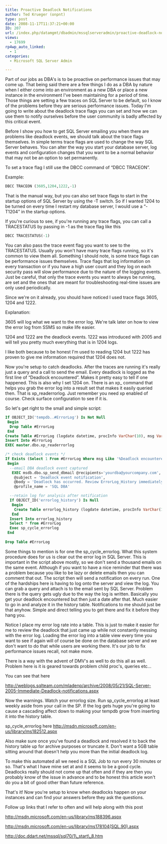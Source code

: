 ```yaml
---
title: Proactive Deadlock Notifications
author: Ted Krueger (onpnt)
type: post
date: 2008-11-17T11:37:21+00:00
ID: 207
url: /index.php/datamgmt/dbadmin/mssqlserveradmin/proactive-deadlock-notifications/
views:
  - 17699
rp4wp_auto_linked:
  - 1
categories:
  - Microsoft SQL Server Admin

---
```

Part of our jobs as DBA's is to be proactive on performance issues that may come up. That being said there are a few things I do as a DBA by nature when I either come into an environment as a new DBA or place a new instance in the environment I've been maintaining for a period of time. Those things are setting a few traces on SQL Server to be default, so I know of the problems before they are serious performance issues. Today I'm going to write about the deadlock trace flags you can set and how we can use them to notify ourselves before the user community is badly affected by this critical event. 

Before I show you how to get SQL Server emailing you when there are problems like deadlock events, we should talk about the trace flags themselves. In simple terms trace flags are used to change the way SQL Server behaves. You can alter the way you start your database server, log events and configuration changes that you want to be a normal behavior that may not be an option to set permanently.

To set a trace flag I still use the DBCC command of “DBCC TRACEON”.
  
Example: 

```sql
DBCC TRACEON (3605,1204,1222,-1)
```
That is the manual way, but you can also set trace flags to start in the startup options of SQL Server by using the -T switch. So if I wanted 1204 to be turned on every time I restart my database server, I would use a “-T1204” in the startup options.
  
If you're curious to see, if you're running any trace flags, you can call a TRACESTATUS by passing in -1 as the trace flag like this

```sql
DBCC TRACESTATUS(-1)
```
You can also pass the trace event flag you want to see to the TRACESTATUS. Usually you won't have many trace flags running, so it's common to view them all. Something I should note, is some trace flags can be performance issues themselves. Trace flags that log information on every transaction or if you have a high user count and they log on each security pass will slow performance due to the nature of the logging events. Just be careful, that only the trace events you want to always be running, are set and the ones that are meant for troubleshooting real-time issues are only used periodically. 

Since we're on it already, you should have noticed I used trace flags 3605, 1204 and 1222.
  
Explanation:
  
3605 will log what we want to the error log. We're talk later on how to view the error log from SSMS so make life easier.
  
1204 and 1222 are the deadlock events. 1222 was introduced with 2005 and will tell you pretty much everything that is in 1204 logs. 

I like both because to be honest I'm used to reading 1204 but 1222 has proven to give me information required that 1204 does not.
  
Now you're setup to catch deadlocks. After the traces are running it's really just a query and a call to send the email. Every deadlock is logged as the first line of “Deadlock encountered”. Makes it pretty easy to tell if one happened. This is also why I set 1204 on. There is an xp_ command that helps you grab the error log into a result set that makes it easily queried then. That is xp_readerrorlog. Just remember you need xp enabled of course. Check surface configuration to see if it is. 

So let's get right to the small and simple script:

```sql
If OBJECT_ID('tempdb..#ErrorLog') Is Not Null
 Begin
  Drop Table #ErrorLog
 End
Create Table #ErrorLog (logdate datetime, procInfo VarChar(10), msg VarChar(Max))
Insert Into #ErrorLog
EXEC master.dbo.xp_readerrorlog

/* check deadlock events */
If Exists (Select 1 From #ErrorLog Where msg Like '%Deadlock encountered%')
 Begin
  --email DBA deadlock event captured
   EXEC msdb.dbo.sp_send_dbmail @recipients='yourdba@yourcompany.com',
    @subject = 'Deadlock event notification',
    @body = 'Deadlock has occurred. Review ErrorLog_History immediately and take preventative actions',
    @profile_name = 'SQL DBA'

  --retain log for analysis after notification
  If OBJECT_ID('errorlog_history') Is Null
   Begin
    Create Table errorlog_history (logdate datetime, procInfo VarChar(10), msg VarChar(Max))
   End 
  Insert Into errorlog_history
  Select * from #ErrorLog
  Exec sp_cycle_errorlog
 End
 
Drop Table #ErrorLog
```
Some things to mention is for one the sp\_cycle\_errorlog. What this system procedure does for us is clear out the error log in SQL Server. This is important in the script above mostly, so we don't send a thousand emails on the same event. Although if you want to have a nice reminder that there was a problem because you like to be lazy or delete emails then you can comment that out. The script then will send a notification on every run. One of the hardships here is having to log onto the server and view the log. You can grab a query and attach is to the email sent by SQL Server. Problem there is the query gets ugly due to the way the log is written. Basically you get your deadlock encountered but then just a date after that. Much easier to go in and analyze it in the history table. Notifications to me should just be that anyhow. Simple and direct telling you to get there and fix it before they hang you. 

Notice I place my error log rate into a table. This is just to make it easier for me to review the deadlock that just came up while not constantly messing with the error log. Loading the error log into a table view every time you want to see if again will of course be done on the database server and we don't want to do that while users are working there. It's our job to fix performance issues recall, not make more. 

There is a way with the advent of DMV's as well to do this all as well. Problem here is it is geared towards problem child proc's, queries etc...
  
You can see that here
  
http://weblogs.sqlteam.com/mladenp/archive/2008/05/21/SQL-Server-2005-Immediate-Deadlock-notifications.aspx

Now the warnings. Watch your errorlog size. Run sp\_cycle\_errorlog at least weekly aside from your call in the SP. If the log gets huge you're going to cause a cascading affect down to making your tempdb grow from inserting it into the history table.
  
sp\_cycle\_errorlog here http://msdn.microsoft.com/en-us/library/ms182512.aspx

Also make sure once you've found a deadlock and resolved it to back the history table up for archive purposes or truncate it. Don't want a 5GB table sitting around that doesn't help you more than the initial deadlock log.
  
To make this automated all we need is a SQL Job to run every 30 minutes or so. That's what I have mine set at and it seems to be a good cycle. Deadlocks really should not come up that often and if they are then you probably know of the issue in advance and to be honest this article won't do you a bit of good other than future reference. 

That's it! Now you're setup to know when deadlocks happen on your instances and can find your answers before they ask the questions.

Follow up links that I refer to often and will help along with this post
  
http://msdn.microsoft.com/en-us/library/ms188396.aspx
  
http://msdn.microsoft.com/en-us/library/ms178104(SQL.90).aspx
  
http://doc.ddart.net/mssql/sql70/1\_start\_8.htm